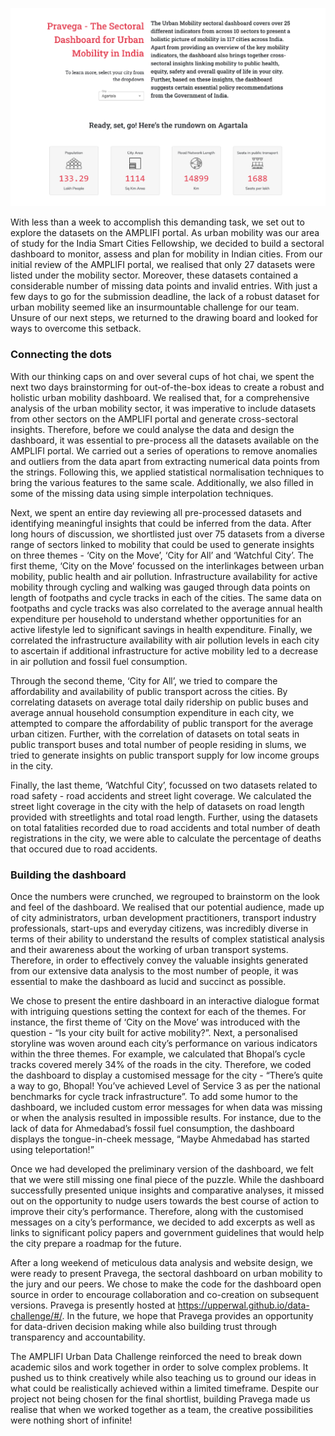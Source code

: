 ![Urban data challenge](blogs/posts/urban-data-challenge/dashboard.png "Urban data challenge")

With less than a week to accomplish this demanding task, we set out to explore the datasets on the AMPLIFI portal. As urban mobility was our area of study for the India Smart Cities Fellowship, we decided to build a sectoral dashboard to monitor, assess and plan for mobility in Indian cities. From our initial review of the AMPLIFI portal, we realised that only 27 datasets were listed under the mobility sector. Moreover, these datasets contained a considerable number of missing data points and invalid entries. With just a few days to go for the submission deadline, the lack of a robust dataset for urban mobility seemed like an insurmountable challenge for our team. Unsure of our next steps, we returned to the drawing board and looked for ways to overcome this setback. 

### Connecting the dots

With our thinking caps on and over several cups of hot chai, we spent the next two days brainstorming for out-of-the-box ideas to create a robust and holistic urban mobility dashboard. We realised that, for a comprehensive analysis of the urban mobility sector, it was imperative to include datasets from other sectors on the AMPLIFI portal and generate cross-sectoral insights. Therefore, before we could analyse the data and design the dashboard, it was essential to pre-process all the datasets available on the AMPLIFI portal. We carried out a series of operations to remove anomalies and outliers from the data apart from extracting numerical data points from the strings. Following this, we applied statistical normalisation techniques to bring the various features to the same scale. Additionally, we also filled in some of the missing data using simple interpolation techniques. 

Next, we spent an entire day reviewing all pre-processed datasets and identifying meaningful insights that could be inferred from the data. After long hours of discussion, we shortlisted just over 75 datasets from a diverse range of sectors linked to mobility that could be used to generate insights on three themes - ‘City on the Move’, ‘City for All’ and ‘Watchful City’. The first theme, ‘City on the Move’ focussed on the interlinkages between urban mobility, public health and air pollution. Infrastructure availability for active mobility through cycling and walking was gauged through data points on length of footpaths and cycle tracks in each of the cities.  The same data on footpaths and cycle tracks was also correlated to the average annual health expenditure per household to understand whether opportunities for an active lifestyle led to significant savings in health expenditure. Finally, we correlated the infrastructure availability with air pollution levels in each city to ascertain if additional infrastructure for active mobility led to a decrease in air pollution and fossil fuel consumption. 

Through the second theme, ‘City for All’, we tried to compare the affordability and availability of public transport across the cities. By correlating datasets on average total daily ridership on public buses and average annual household consumption expenditure in each city, we attempted to compare the affordability of public transport for the average urban citizen. Further, with the correlation of datasets on total seats in public transport buses and total number of people residing in slums, we tried to generate insights on public transport supply for low income groups in the city. 

Finally, the last theme, ‘Watchful City’, focussed on two datasets related to road safety - road accidents and street light coverage. We calculated the street light coverage in the city with the help of datasets on road length provided with streetlights and total road length. Further, using the datasets on total fatalities recorded due to road accidents and total number of death registrations in the city, we were able to calculate the percentage of deaths that occured due to road accidents. 

### Building the dashboard

Once the numbers were crunched, we regrouped to brainstorm on the look and feel of the dashboard. We realised that our potential audience, made up of city administrators, urban development practitioners, transport industry professionals, start-ups and everyday citizens, was incredibly diverse in terms of their ability to understand the results of complex statistical analysis and their awareness about the working of urban transport systems. Therefore, in order to effectively convey the valuable insights generated from our extensive data analysis to the most number of people, it was essential to make the dashboard as lucid and succinct as possible. 

We chose to present the entire dashboard in an interactive dialogue format with intriguing questions setting the context for each of the themes. For instance, the first theme of ‘City on the Move’ was introduced with the question - “Is your city built for active mobility?”. Next, a personalised storyline was woven around each city’s performance on various indicators within the three themes. For example, we calculated that Bhopal’s cycle tracks covered merely 34% of the roads in the city. Therefore, we coded the dashboard to display a customised message for the city - “There’s quite a way to go, Bhopal! You’ve achieved Level of Service 3 as per the national benchmarks for cycle track infrastructure”. To add some humor to the dashboard, we included custom error messages for when data was missing or when the analysis resulted in impossible results. For instance, due to the lack of data for Ahmedabad’s fossil fuel consumption, the dashboard displays the tongue-in-cheek message, “Maybe Ahmedabad has started using teleportation!”

Once we had developed the preliminary version of the dashboard, we felt that we were still missing one final piece of the puzzle. While the dashboard successfully presented unique insights and comparative analyses, it missed out on the opportunity to nudge users towards the best course of action to improve their city’s performance. Therefore, along with the customised messages on a city’s performance, we decided to add excerpts as well as links to significant policy papers and government guidelines that would help the city prepare a roadmap for the future. 

After a long weekend of meticulous data analysis and website design, we were ready to present Pravega, the sectoral dashboard on urban mobility to the jury and our peers. We chose to make the code for the dashboard open source in order to encourage collaboration and co-creation on subsequent versions. Pravega is presently hosted at https://upperwal.github.io/data-challenge/#/. In the future, we hope that Pravega provides an opportunity for data-driven decision making while also building trust through transparency and accountability. 

The AMPLIFI Urban Data Challenge reinforced the need to break down academic silos and work together in order to solve complex problems. It pushed us to think creatively while also teaching us to ground our ideas in what could be realistically achieved within a limited timeframe. Despite our project not being chosen for the final shortlist, building Pravega made us realise that when we worked together as a team, the creative possibilities were nothing short of infinite!